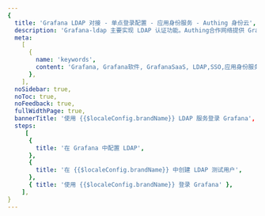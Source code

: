 ```yaml
---
{
  title: 'Grafana LDAP 对接 - 单点登录配置 - 应用身份服务 - Authing 身份云',
  description: 'Grafana-ldap 主要实现 LDAP 认证功能。Authing合作网络提供 Grafana对接，单点登录，SSO，实现应用的快捷登录、免密登录，提升员工办公体验、增强用户体验，增强企业数字化服务水平。',
  meta:
    [
      {
        name: 'keywords',
        content: 'Grafana, Grafana软件, GrafanaSaaS, LDAP,SSO,应用身份服务,单点登录配置,Authing身份云',
      },
    ],
  noSidebar: true,
  noToc: true,
  noFeedback: true,
  fullWidthPage: true,
  bannerTitle: '使用 {{$localeConfig.brandName}} LDAP 服务登录 Grafana',
  steps:
     [
      {
        title: '在 Grafana 中配置 LDAP',
      },
      {
        title: '在 {{$localeConfig.brandName}} 中创建 LDAP 测试用户',
      },
      { title: '使用 {{$localeConfig.brandName}} 登录 Grafana' },
    ],
}
---
```


<IntegrationDetail/>
